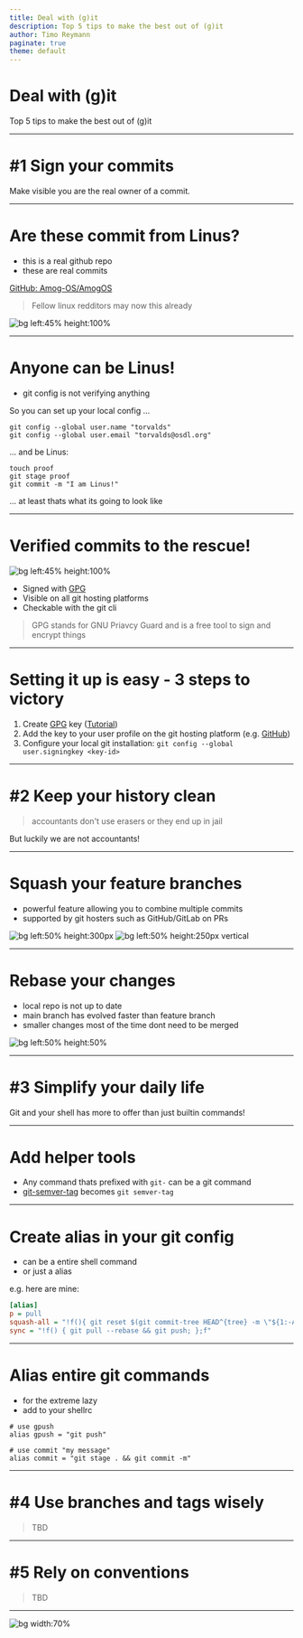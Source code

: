 ```yaml
---
title: Deal with (g)it
description: Top 5 tips to make the best out of (g)it
author: Timo Reymann
paginate: true
theme: default
---
```


# Deal with (g)it
Top 5 tips to make the best out of (g)it

---

# #1 Sign your commits

Make visible you are the real owner of a commit.

---

# Are these commit from Linus?

- this is a real github repo
- these are real commits

[GitHub: Amog-OS/AmogOS](https://github.com/Amog-OS/AmogOS/commits?author=torvalds)

> Fellow linux redditors may now this already

![bg left:45% height:100%](./images/amog-us-commits.png)


---

# Anyone can be Linus!

- git config is not verifying anything

So you can set up your local config ...

```shell
git config --global user.name "torvalds"
git config --global user.email "torvalds@osdl.org"
```

... and be Linus:

```shell
touch proof
git stage proof
git commit -m "I am Linus!"
```

... at least thats what its going to look like

---

# Verified commits to the rescue!

![bg left:45% height:100%](./images/verified-commits.png)

- Signed with [GPG](https://gnupg.org/)
- Visible on all git hosting platforms
- Checkable with the git cli


> GPG stands for GNU Priavcy Guard and is a free tool to sign and encrypt
> things

---

# Setting it up is easy - 3 steps to victory

1. Create [GPG](https://gnupg.org/) key ([Tutorial](https://docs.github.com/en/authentication/managing-commit-signature-verification/generating-a-new-gpg-key))
2. Add the key to your user profile on the git hosting platform (e.g.
[GitHub](https://docs.github.com/en/authentication/managing-commit-signature-verification/adding-a-gpg-key-to-your-github-account))
3. Configure your local git installation:
  `git config --global user.signingkey <key-id>`

---

# #2 Keep your history clean

> accountants don't use erasers or they end up in jail

But luckily we are not accountants!

---

<!-- footer: Image for git squash: atlassian.com/git/tutorials/rewriting-history -->

# Squash your feature branches

- powerful feature allowing you to combine multiple commits
- supported by git hosters such as GitHub/GitLab on PRs

![bg left:50% height:300px](./images/git-squash.svg)
![bg left:50% height:250px vertical](https://blog.timo-reymann.de/content/images/2022/08/image-14.png)

---
<!-- footer: Image for git rebase: atlassian.com/git/tutorials/rewriting-history/git-rebase -->
# Rebase your changes

- local repo is not up to date
- main branch has evolved faster than feature branch
- smaller changes most of the time dont need to be merged

![bg left:50% height:50%](./images/git-rebase.svg)

---
<!-- footer: "" -->
# #3 Simplify your daily life

Git and your shell has more to offer than just builtin commands!

---

# Add helper tools

- Any command thats prefixed with `git-` can be a git command
- [git-semver-tag](https://github.com/timo-reymann/git-semver-tag) becomes `git semver-tag`

---

# Create alias in your git config

- can be a entire shell command
- or just a alias

e.g. here are mine:
```ini
[alias]
p = pull
squash-all = "!f(){ git reset $(git commit-tree HEAD^{tree} -m \"${1:-A new start}\");};f"
sync = "!f() { git pull --rebase && git push; };f"
```

---

# Alias entire git commands

- for the extreme lazy
- add to your shellrc

```shell
# use gpush
alias gpush = "git push"

# use commit "my message"
alias commit = "git stage . && git commit -m"
```

---

# #4 Use branches and tags wisely

> TBD

---

# #5 Rely on conventions

> TBD

---


![bg width:70%](./images/in_case_of_fire.png)

